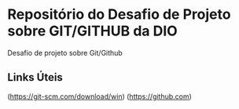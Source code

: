 # Repositório do Desafio de Projeto sobre GIT/GITHUB da DIO
Desafio de projeto sobre Git/Github

## Links Úteis
(https://git-scm.com/download/win)
(https://github.com)
